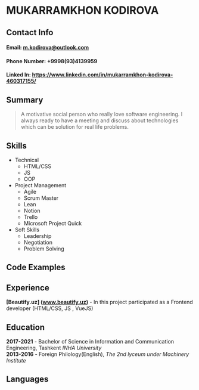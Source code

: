 # MUKARRAMKHON KODIROVA

## Contact Info

#### Email: <m.kodirova@outlook.com>
#### Phone Number: +9998(93)4139959
#### Linked In: <https://www.linkedin.com/in/mukarramkhon-kodirova-460317155/>


## Summary
> A motivative social person who really love software engineering. I always ready to have a meeting and discuss about technologies which can be solution for real life problems. 


## Skills
- Technical
  - HTML/CSS
  - JS
  - OOP
- Project Management
  - Agile
  - Scrum Master
  - Lean
  - Notion
  - Trello 
  - Microsoft Project Quick
- Soft Skills
  - Leadership
  - Negotiation
  - Problem Solving

## Code Examples

## Experience 
**[Beautify.uz] (www.beautify.uz)** - In this project participated as a Frontend developer (HTML/CSS, JS , VueJS)

## Education
**2017-2021** - Bachelor of Science in Information and Communication Engineering, Tashkent *INHA University*  
**2013-2016** - Foreign Philology(English), *The 2nd lyceum under Machinery Institute*

## Languages

